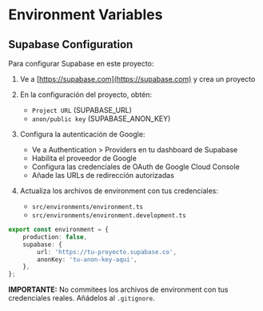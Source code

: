 # Environment Variables

## Supabase Configuration

Para configurar Supabase en este proyecto:

1. Ve a [https://supabase.com](https://supabase.com) y crea un proyecto
2. En la configuración del proyecto, obtén:
    - `Project URL` (SUPABASE_URL)
    - `anon/public key` (SUPABASE_ANON_KEY)
3. Configura la autenticación de Google:
    - Ve a Authentication > Providers en tu dashboard de Supabase
    - Habilita el proveedor de Google
    - Configura las credenciales de OAuth de Google Cloud Console
    - Añade las URLs de redirección autorizadas

4. Actualiza los archivos de environment con tus credenciales:
    - `src/environments/environment.ts`
    - `src/environments/environment.development.ts`

```typescript
export const environment = {
    production: false,
    supabase: {
        url: 'https://tu-proyecto.supabase.co',
        anonKey: 'tu-anon-key-aqui',
    },
};
```

**IMPORTANTE:** No commitees los archivos de environment con tus credenciales reales. Añádelos al `.gitignore`.
